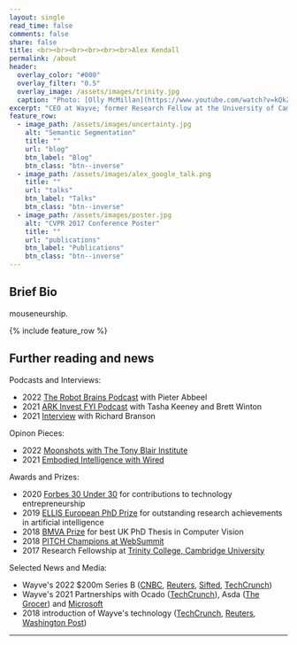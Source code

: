 ```yaml
---
layout: single
read_time: false
comments: false
share: false
title: <br><br><br><br><br><br>Alex Kendall
permalink: /about
header:
  overlay_color: "#000"
  overlay_filter: "0.5"
  overlay_image: /assets/images/trinity.jpg
  caption: "Photo: [Olly McMillan](https://www.youtube.com/watch?v=kQkZeXHfgwA&t=1s)"
excerpt: "CEO at Wayve; former Research Fellow at the University of Cambridge<br><br>"
feature_row:
  - image_path: /assets/images/uncertainty.jpg
    alt: "Semantic Segmentation"
    title: ""
    url: "blog"
    btn_label: "Blog"
    btn_class: "btn--inverse"
  - image_path: /assets/images/alex_google_talk.png
    title: ""
    url: "talks"
    btn_label: "Talks"
    btn_class: "btn--inverse"
  - image_path: /assets/images/poster.jpg
    alt: "CVPR 2017 Conference Poster"
    title: ""
    url: "publications"
    btn_label: "Publications"
    btn_class: "btn--inverse"
---
```


## Brief Bio
mouseneurship.

<div id='featured'></div>

{% include feature_row %}

## Further reading and news
Podcasts and Interviews:
* 2022 [The Robot Brains Podcast](https://www.therobotbrains.ai/who-is-alex-kendall-wayve) with Pieter Abbeel
* 2021 [ARK Invest FYI Podcast](https://ark-invest.com/podcast/ep-90-autonomous-vehicles-wayve-ai/) with Tasha Keeney and Brett Winton
* 2021 [Interview](https://www.virgin.com/branson-family/richard-branson-blog/supporting-wayve-to-make-self-driving-cars-a-day-to-day-reality) with Richard Branson

Opinon Pieces: 
* 2022 [Moonshots with The Tony Blair Institute](https://institute.global/policy/rebuild-accelerate-thrive-tech-moonshots-society) 
* 2021 [Embodied Intelligence with Wired](https://www.wired.co.uk/article/alex-kendall-machine-learning)

Awards and Prizes: 
* 2020 [Forbes 30 Under 30](https://www.forbes.com/profile/alex-kendall/?list=30under30-europe-big-money-startups#1b95c2317283) for contributions to technology entrepreneurship
* 2019 [ELLIS European PhD Prize](https://ellis.eu/en/news/ellis-phd-award) for outstanding research achievements in artificial intelligence
* 2018 [BMVA Prize](https://britishmachinevisionassociation.github.io/bursaries/sullivan-prize.html) for best UK PhD Thesis in Computer Vision
* 2018 [PITCH Champions at WebSummit](https://youtu.be/sn-_29bknz8?t=548)
* 2017 Research Fellowship at [Trinity College, Cambridge University](https://www.trin.cam.ac.uk/)

Selected News and Media: 
* Wayve's 2022 $200m Series B ([CNBC](https://www.cnbc.com/2022/01/18/wayve-series-b-microsoft-virgin.html), [Reuters](https://www.reuters.com/world/uk/uk-self-driving-startup-wayve-raises-200-mln-scale-up-technology-2022-01-18/), [Sifted](https://sifted.eu/articles/wayve-autonomous-driving/), [TechCrunch](https://techcrunch.com/2022/01/18/wayve-raises-200m-series-b-led-by-eclipse-for-its-ai-for-autonomous-delivery-vehicles/))
* Wayve's 2021 Partnerships with Ocado ([TechCrunch](https://techcrunch.com/2021/10/06/wayve-the-lidar-free-self-driving-startup-raises-13-6m-from-ocado/)), Asda ([The Grocer](https://www.thegrocer.co.uk/technology-and-supply-chain/asda-to-trial-driverless-delivery-vans-in-london/659999.article)) and [Microsoft](https://news.microsoft.com/en-gb/2020/10/22/wayve-chooses-microsoft-azure-to-scale-ai-based-autonomous-driving-technology/)
* 2018 introduction of Wayve's technology ([TechCrunch](https://techcrunch.com/2018/05/22/wayve/), [Reuters](https://www.reuters.com/video/watch/autonomous-car-teaches-itself-to-drive-i-id449225967?edition-redirect=uk), [Washington Post](https://www.washingtonpost.com/technology/2019/04/05/watch-self-driving-car-learn-navigate-narrow-european-streets-like-human-driver/))

---
